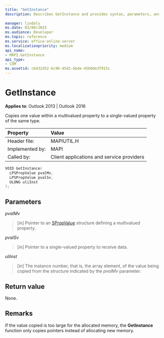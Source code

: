 ```yaml
---
title: "GetInstance"
description: Describes GetInstance and provides syntax, parameters, and return value.
 
manager: lindalu
ms.date: 03/09/2015
ms.audience: Developer
ms.topic: reference
ms.service: office-online-server
ms.localizationpriority: medium
api_name:
- MAPI.GetInstance
api_type:
- COM
ms.assetid: cb432d52-6c96-45d2-bbde-45b0de3f915c
---
```


# GetInstance

  
  
**Applies to**: Outlook 2013 | Outlook 2016 
  
Copies one value within a multivalued property to a single-valued property of the same type. 
  
|Property|Value|
|:-----|:-----|
|Header file:  <br/> |MAPIUTIL.H  <br/> |
|Implemented by:  <br/> |MAPI  <br/> |
|Called by:  <br/> |Client applications and service providers  <br/> |
   
```cpp
VOID GetInstance(
  LPSPropValue pvalMv,
  LPSPropValue pvalSv,
  ULONG uliInst
);
```

## Parameters

 _pvalMv_
  
> [in] Pointer to an [SPropValue](spropvalue.md) structure defining a multivalued property. 
    
 _pvalSv_
  
> [in] Pointer to a single-valued property to receive data. 
    
 _uliInst_
  
> [in] The instance number, that is, the array element, of the value being copied from the structure indicated by the  _pvalMv_ parameter. 
    
## Return value

None.
  
## Remarks

If the value copied is too large for the allocated memory, the **GetInstance** function only copies pointers instead of allocating new memory. 
  

